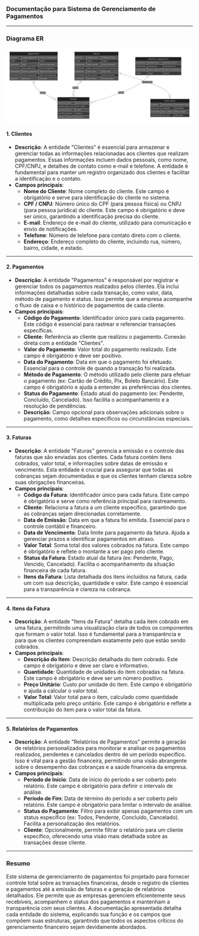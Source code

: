 ### **Documentação para Sistema de Gerenciamento de Pagamentos**

---

### **Diagrama ER**
![Diagrama ER](https://raw.githubusercontent.com/Enlighten-Brasil/en-schema-templates/main/templates/payments_01/diagram.svg)


#### **1. Clientes**
- **Descrição**: A entidade "Clientes" é essencial para armazenar e gerenciar todas as informações relacionadas aos clientes que realizam pagamentos. Essas informações incluem dados pessoais, como nome, CPF/CNPJ, e detalhes de contato como e-mail e telefone. A entidade é fundamental para manter um registro organizado dos clientes e facilitar a identificação e o contato.
- **Campos principais**:
  - **Nome do Cliente**: Nome completo do cliente. Este campo é obrigatório e serve para identificação do cliente no sistema.
  - **CPF / CNPJ**: Número único do CPF (para pessoa física) ou CNPJ (para pessoa jurídica) do cliente. Este campo é obrigatório e deve ser único, garantindo a identificação precisa do cliente.
  - **E-mail**: Endereço de e-mail do cliente, utilizado para comunicação e envio de notificações.
  - **Telefone**: Número de telefone para contato direto com o cliente.
  - **Endereço**: Endereço completo do cliente, incluindo rua, número, bairro, cidade, e estado.

---

#### **2. Pagamentos**
- **Descrição**: A entidade "Pagamentos" é responsável por registrar e gerenciar todos os pagamentos realizados pelos clientes. Ela inclui informações detalhadas sobre cada transação, como valor, data, método de pagamento e status. Isso permite que a empresa acompanhe o fluxo de caixa e o histórico de pagamentos de cada cliente.
- **Campos principais**:
  - **Código do Pagamento**: Identificador único para cada pagamento. Este código é essencial para rastrear e referenciar transações específicas.
  - **Cliente**: Referência ao cliente que realizou o pagamento. Conexão direta com a entidade "Clientes".
  - **Valor do Pagamento**: Valor total do pagamento realizado. Este campo é obrigatório e deve ser positivo.
  - **Data do Pagamento**: Data em que o pagamento foi efetuado. Essencial para o controle de quando a transação foi realizada.
  - **Método de Pagamento**: O método utilizado pelo cliente para efetuar o pagamento (ex: Cartão de Crédito, Pix, Boleto Bancário). Este campo é obrigatório e ajuda a entender as preferências dos clientes.
  - **Status do Pagamento**: Estado atual do pagamento (ex: Pendente, Concluído, Cancelado). Isso facilita o acompanhamento e a resolução de pendências.
  - **Descrição**: Campo opcional para observações adicionais sobre o pagamento, como detalhes específicos ou circunstâncias especiais.

---

#### **3. Faturas**
- **Descrição**: A entidade "Faturas" gerencia a emissão e o controle das faturas que são enviadas aos clientes. Cada fatura contém itens cobrados, valor total, e informações sobre datas de emissão e vencimento. Esta entidade é crucial para assegurar que todas as cobranças sejam documentadas e que os clientes tenham clareza sobre suas obrigações financeiras.
- **Campos principais**:
  - **Código da Fatura**: Identificador único para cada fatura. Este campo é obrigatório e serve como referência principal para rastreamento.
  - **Cliente**: Relaciona a fatura a um cliente específico, garantindo que as cobranças sejam direcionadas corretamente.
  - **Data de Emissão**: Data em que a fatura foi emitida. Essencial para o controle contábil e financeiro.
  - **Data de Vencimento**: Data limite para pagamento da fatura. Ajuda a gerenciar prazos e identificar pagamentos em atraso.
  - **Valor Total**: Soma total dos valores cobrados na fatura. Este campo é obrigatório e reflete o montante a ser pago pelo cliente.
  - **Status da Fatura**: Estado atual da fatura (ex: Pendente, Pago, Vencido, Cancelado). Facilita o acompanhamento da situação financeira de cada fatura.
  - **Itens da Fatura**: Lista detalhada dos itens incluídos na fatura, cada um com sua descrição, quantidade e valor. Este campo é essencial para a transparência e clareza na cobrança.

---

#### **4. Itens da Fatura**
- **Descrição**: A entidade "Itens da Fatura" detalha cada item cobrado em uma fatura, permitindo uma visualização clara de todos os componentes que formam o valor total. Isso é fundamental para a transparência e para que os clientes compreendam exatamente pelo que estão sendo cobrados.
- **Campos principais**:
  - **Descrição do Item**: Descrição detalhada do item cobrado. Este campo é obrigatório e deve ser claro e informativo.
  - **Quantidade**: Quantidade de unidades do item cobradas na fatura. Este campo é obrigatório e deve ser um número positivo.
  - **Preço Unitário**: Custo por unidade do item. Este campo é obrigatório e ajuda a calcular o valor total.
  - **Valor Total**: Valor total para o item, calculado como quantidade multiplicada pelo preço unitário. Este campo é obrigatório e reflete a contribuição do item para o valor total da fatura.

---

#### **5. Relatórios de Pagamentos**
- **Descrição**: A entidade "Relatórios de Pagamentos" permite a geração de relatórios personalizados para monitorar e analisar os pagamentos realizados, pendentes e cancelados dentro de um período específico. Isso é vital para a gestão financeira, permitindo uma visão abrangente sobre o desempenho das cobranças e a saúde financeira da empresa.
- **Campos principais**:
  - **Período de Início**: Data de início do período a ser coberto pelo relatório. Este campo é obrigatório para definir o intervalo de análise.
  - **Período de Fim**: Data de término do período a ser coberto pelo relatório. Este campo é obrigatório para limitar o intervalo de análise.
  - **Status do Pagamento**: Filtro para exibir apenas pagamentos com um status específico (ex: Todos, Pendente, Concluído, Cancelado). Facilita a personalização dos relatórios.
  - **Cliente**: Opcionalmente, permite filtrar o relatório para um cliente específico, oferecendo uma visão mais detalhada sobre as transações desse cliente.

---

### **Resumo**
Este sistema de gerenciamento de pagamentos foi projetado para fornecer controle total sobre as transações financeiras, desde o registro de clientes e pagamentos até a emissão de faturas e a geração de relatórios detalhados. Ele permite que as empresas gerenciem eficientemente seus recebíveis, acompanhem o status dos pagamentos e mantenham a transparência com seus clientes. A documentação apresentada detalha cada entidade do sistema, explicando sua função e os campos que compõem suas estruturas, garantindo que todos os aspectos críticos do gerenciamento financeiro sejam devidamente abordados.
